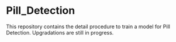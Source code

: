 # Pill_Detection
This repository contains the detail procedure to train a model for Pill Detection. Upgradations are still in progress.
